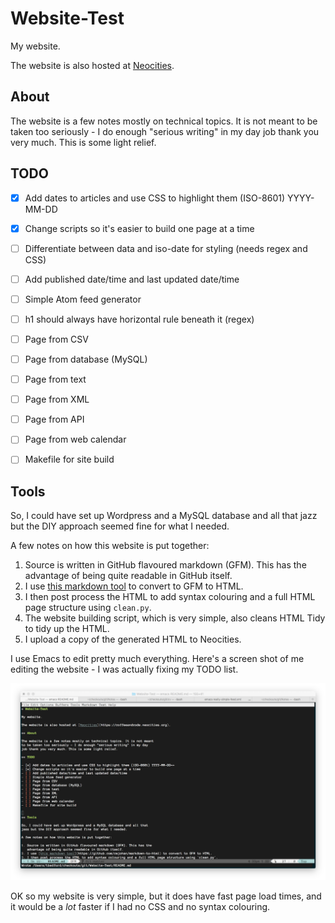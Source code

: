 # Website-Test

My website. 

The website is also hosted at [Neocities](https://coffeeandcode.neocities.org).

## About

The website is a few notes mostly on technical topics. It is not meant
to be taken too seriously - I do enough "serious writing" in my day
job thank you very much. This is some light relief.

## TODO

- [x] Add dates to articles and use CSS to highlight them (ISO-8601) YYYY-MM-DD
- [x] Change scripts so it's easier to build one page at a time
- [ ] Differentiate between data and iso-date for styling (needs regex and CSS)
- [ ] Add published date/time and last updated date/time
- [ ] Simple Atom feed generator
- [ ] h1 should always have horizontal rule beneath it (regex) 
- [ ] Page from CSV
- [ ] Page from database (MySQL)
- [ ] Page from text
- [ ] Page from XML
- [ ] Page from API
- [ ] Page from web calendar
- [ ] Makefile for site build


## Tools

So, I could have set up Wordpress and a MySQL database and all that
jazz but the DIY approach seemed fine for what I needed.

A few notes on how this website is put together:

1. Source is written in GitHub flavoured markdown (GFM). This has the
   advantage of being quite readable in GitHub itself.
2. I use [this markdown tool](https://github.com/cwjohan/markdown-to-html) to convert to GFM to HTML.
3. I then post process the HTML to add syntax colouring and a full HTML page structure using `clean.py`.
4. The website building script, which is very simple, also cleans HTML Tidy to tidy up the HTML.
5. I upload a copy of the generated HTML to Neocities.


I use Emacs to edit pretty much everything. Here's a screen shot of me
editing the website - I was actually fixing my TODO list.

![Emacs screenshot](./images/emacs_screenshot.png "Emacs screenshot")

OK so my website is very simple, but it does have fast page load
times, and it would be a *lot* faster if I had no CSS and no syntax
colouring.



